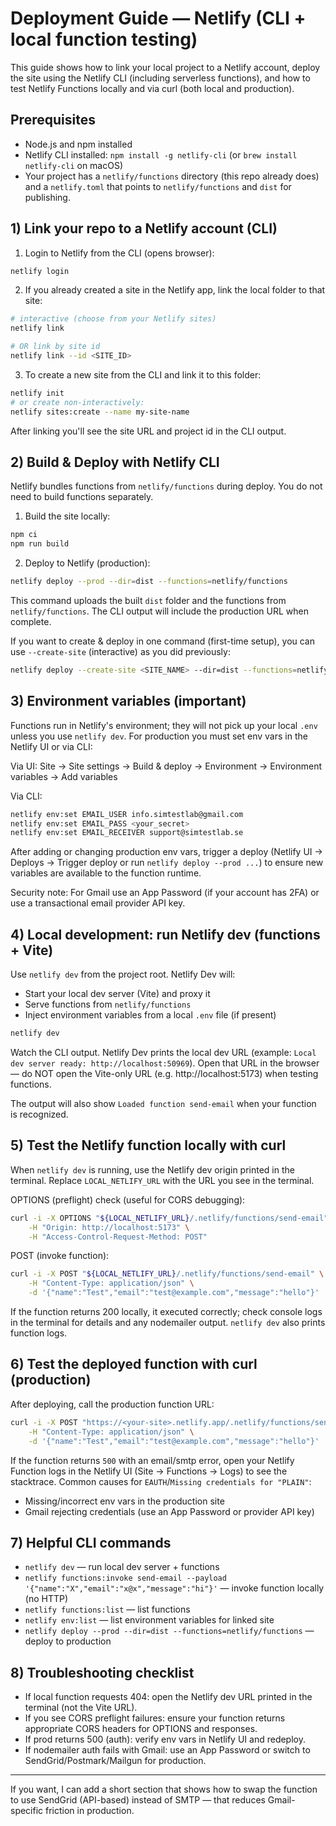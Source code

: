 # Deployment Guide — Netlify (CLI + local function testing)

This guide shows how to link your local project to a Netlify account, deploy the site using the Netlify CLI (including serverless functions), and how to test Netlify Functions locally and via curl (both local and production).

## Prerequisites
- Node.js and npm installed
- Netlify CLI installed: `npm install -g netlify-cli` (or `brew install netlify-cli` on macOS)
- Your project has a `netlify/functions` directory (this repo already does) and a `netlify.toml` that points to `netlify/functions` and `dist` for publishing.

## 1) Link your repo to a Netlify account (CLI)

1. Login to Netlify from the CLI (opens browser):

```bash
netlify login
```

2. If you already created a site in the Netlify app, link the local folder to that site:

```bash
# interactive (choose from your Netlify sites)
netlify link

# OR link by site id
netlify link --id <SITE_ID>
```

3. To create a new site from the CLI and link it to this folder:

```bash
netlify init
# or create non-interactively:
netlify sites:create --name my-site-name
```

After linking you'll see the site URL and project id in the CLI output.

## 2) Build & Deploy with Netlify CLI

Netlify bundles functions from `netlify/functions` during deploy. You do not need to build functions separately.

1. Build the site locally:

```bash
npm ci
npm run build
```

2. Deploy to Netlify (production):

```bash
netlify deploy --prod --dir=dist --functions=netlify/functions
```

This command uploads the built `dist` folder and the functions from `netlify/functions`. The CLI output will include the production URL when complete.

If you want to create & deploy in one command (first-time setup), you can use `--create-site` (interactive) as you did previously:

```bash
netlify deploy --create-site <SITE_NAME> --dir=dist --functions=netlify/functions --prod
```

## 3) Environment variables (important)

Functions run in Netlify's environment; they will not pick up your local `.env` unless you use `netlify dev`. For production you must set env vars in the Netlify UI or via CLI:

Via UI: Site → Site settings → Build & deploy → Environment → Environment variables → Add variables

Via CLI:

```bash
netlify env:set EMAIL_USER info.simtestlab@gmail.com
netlify env:set EMAIL_PASS <your_secret>
netlify env:set EMAIL_RECEIVER support@simtestlab.se
```

After adding or changing production env vars, trigger a deploy (Netlify UI → Deploys → Trigger deploy or run `netlify deploy --prod ...`) to ensure new variables are available to the function runtime.

Security note: For Gmail use an App Password (if your account has 2FA) or use a transactional email provider API key.

## 4) Local development: run Netlify dev (functions + Vite)

Use `netlify dev` from the project root. Netlify Dev will:
- Start your local dev server (Vite) and proxy it
- Serve functions from `netlify/functions`
- Inject environment variables from a local `.env` file (if present)

```bash
netlify dev
```

Watch the CLI output. Netlify Dev prints the local dev URL (example: `Local dev server ready: http://localhost:50969`). Open that URL in the browser — do NOT open the Vite-only URL (e.g. http://localhost:5173) when testing functions.

The output will also show `Loaded function send-email` when your function is recognized.

## 5) Test the Netlify function locally with curl

When `netlify dev` is running, use the Netlify dev origin printed in the terminal. Replace `LOCAL_NETLIFY_URL` with the URL you see in the terminal.

OPTIONS (preflight) check (useful for CORS debugging):

```bash
curl -i -X OPTIONS "${LOCAL_NETLIFY_URL}/.netlify/functions/send-email" \
	-H "Origin: http://localhost:5173" \
	-H "Access-Control-Request-Method: POST"
```

POST (invoke function):

```bash
curl -i -X POST "${LOCAL_NETLIFY_URL}/.netlify/functions/send-email" \
	-H "Content-Type: application/json" \
	-d '{"name":"Test","email":"test@example.com","message":"hello"}'
```

If the function returns 200 locally, it executed correctly; check console logs in the terminal for details and any nodemailer output. `netlify dev` also prints function logs.

## 6) Test the deployed function with curl (production)

After deploying, call the production function URL:

```bash
curl -i -X POST "https://<your-site>.netlify.app/.netlify/functions/send-email" \
	-H "Content-Type: application/json" \
	-d '{"name":"Test","email":"test@example.com","message":"hello"}'
```

If the function returns `500` with an email/smtp error, open your Netlify Function logs in the Netlify UI (Site → Functions → Logs) to see the stacktrace. Common causes for `EAUTH`/`Missing credentials for "PLAIN"`:
- Missing/incorrect env vars in the production site
- Gmail rejecting credentials (use an App Password or provider API key)

## 7) Helpful CLI commands

- `netlify dev` — run local dev server + functions
- `netlify functions:invoke send-email --payload '{"name":"X","email":"x@x","message":"hi"}'` — invoke function locally (no HTTP)
- `netlify functions:list` — list functions
- `netlify env:list` — list environment variables for linked site
- `netlify deploy --prod --dir=dist --functions=netlify/functions` — deploy to production

## 8) Troubleshooting checklist

- If local function requests 404: open the Netlify dev URL printed in the terminal (not the Vite URL).
- If you see CORS preflight failures: ensure your function returns appropriate CORS headers for OPTIONS and responses.
- If prod returns 500 (auth): verify env vars in Netlify UI and redeploy.
- If nodemailer auth fails with Gmail: use an App Password or switch to SendGrid/Postmark/Mailgun for production.

---

If you want, I can add a short section that shows how to swap the function to use SendGrid (API-based) instead of SMTP — that reduces Gmail-specific friction in production.

